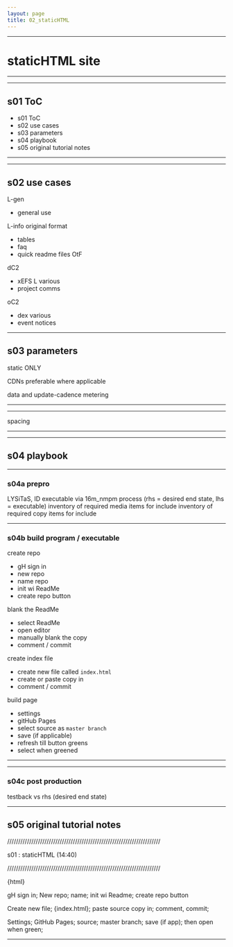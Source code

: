 ```yaml
---
layout: page
title: 02_staticHTML
---
```



---

# staticHTML site #

---
---

## s01 ToC ##
- s01 ToC
- s02 use cases
- s03 parameters
- s04 playbook
- s05 original tutorial notes

---
---

## s02 use cases ##

L-gen
  - general use

L-info original format
  - tables
  - faq
  - quick readme files OtF
  
dC2
  - xEFS L various
  - project comms

oC2
  - dex various
  - event notices
  
---

## s03 parameters ##

static ONLY

CDNs preferable where applicable

data and update-cadence metering

---
---

spacing

---
---


## s04 playbook ##

---

### s04a prepro ###

LYSiTaS, ID executable via 16m_nmpm process (rhs = desired end state, lhs = executable)
inventory of required media items for include
inventory of required copy items for include

---

### s04b build program / executable ###

create repo
- gH sign in
- new repo
- name repo
- init wi ReadMe
- create repo button

blank the ReadMe
- select ReadMe
- open editor
- manually blank the copy
- comment / commit

create index file
- create new file called `index.html`
- create or paste copy in
- comment / commit

build page
- settings
- gitHub Pages
- select source as `master branch`
- save (if applicable)
- refresh till button greens
- select when greened

---
---

### s04c post production ###

testback vs rhs (desired end state)

---

## s05 original tutorial notes ##

//////////////////////////////////////////////////////////////////////

s01	:  staticHTML (14:40)

//////////////////////////////////////////////////////////////////////

{html}

gH sign in; New repo; name; init wi Readme; create repo button

Create new file;  {index.html};  paste source copy in;  comment, commit;

Settings;  GitHub Pages;  source;  master branch;  save (if app);  then open when green;

---



